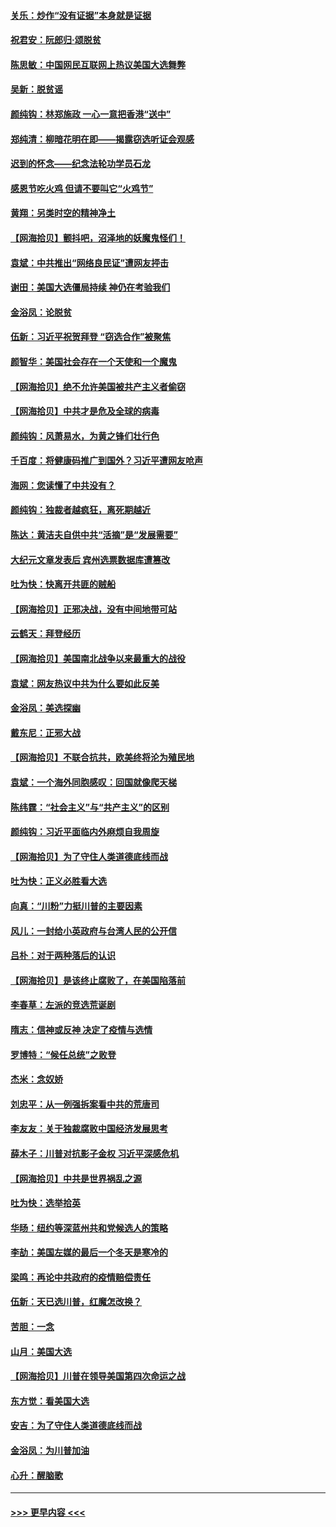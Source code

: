 #### [关乐：炒作“没有证据”本身就是证据](../pages/nsc993/n12583146.md?t=11300751) 
#### [祝君安：阮郎归‧颂脱贫](../pages/nsc993/n12583119.md?t=11300751) 
#### [陈思敏：中国网民互联网上热议美国大选舞弊](../pages/nsc993/n12582845.md?t=11300751) 
#### [吴新：脱贫谣](../pages/nsc993/n12580839.md?t=11300751) 
#### [颜纯钩：林郑施政 一心一意把香港“送中”](../pages/nsc993/n12580805.md?t=11300751) 
#### [郑纯清：柳暗花明在即——揭露窃选听证会观感](../pages/nsc993/n12580795.md?t=11300751) 
#### [迟到的怀念——纪念法轮功学员石龙](../pages/nsc993/n12580245.md?t=11300751) 
#### [感恩节吃火鸡  但请不要叫它“火鸡节”](../pages/nsc993/n12580252.md?t=11300751) 
#### [黄翔：另类时空的精神净土](../pages/nsc993/n12578638.md?t=11300751) 
#### [【网海拾贝】颤抖吧，沼泽地的妖魔鬼怪们！](../pages/nsc993/n12578552.md?t=11300751) 
#### [袁斌：中共推出“网络良民证”遭网友抨击](../pages/nsc993/n12578511.md?t=11300751) 
#### [谢田：美国大选僵局持续 神仍在考验我们](../pages/nsc993/n12577432.md?t=11300751) 
#### [金浴凤：论脱贫](../pages/nsc993/n12576386.md?t=11300751) 
#### [伍新：习近平祝贺拜登 “窃选合作”被聚焦](../pages/nsc993/n12576358.md?t=11300751) 
#### [颜智华：美国社会存在一个天使和一个魔鬼](../pages/nsc993/n12574299.md?t=11300751) 
#### [【网海拾贝】绝不允许美国被共产主义者偷窃](../pages/nsc993/n12573396.md?t=11300751) 
#### [【网海拾贝】中共才是危及全球的病毒](../pages/nsc993/n12571204.md?t=11300751) 
#### [颜纯钩：风萧易水，为黄之锋们壮行色](../pages/nsc993/n12571487.md?t=11300751) 
#### [千百度：将健康码推广到国外？习近平遭网友呛声](../pages/nsc993/n12570808.md?t=11300751) 
#### [海网：您读懂了中共没有？](../pages/nsc993/n12570487.md?t=11300751) 
#### [颜纯钩：独裁者越疯狂，离死期越近](../pages/nsc993/n12569055.md?t=11300751) 
#### [陈达：黄洁夫自供中共“活摘”是“发展需要”](../pages/nsc993/n12568541.md?t=11300751) 
#### [大纪元文章发表后 宾州选票数据库遭篡改](../pages/nsc993/n12568105.md?t=11300751) 
#### [吐为快：快离开共匪的贼船](../pages/nsc993/n12568462.md?t=11300751) 
#### [【网海拾贝】正邪决战，没有中间地带可站](../pages/nsc993/n12568439.md?t=11300751) 
#### [云鹤天：拜登经历](../pages/nsc993/n12567294.md?t=11300751) 
#### [【网海拾贝】美国南北战争以来最重大的战役](../pages/nsc993/n12567247.md?t=11300751) 
#### [袁斌：网友热议中共为什么要如此反美](../pages/nsc993/n12567162.md?t=11300751) 
#### [金浴凤：美选探幽](../pages/nsc993/n12567147.md?t=11300751) 
#### [戴东尼：正邪大战](../pages/nsc993/n12567033.md?t=11300751) 
#### [【网海拾贝】不联合抗共，欧美终将沦为殖民地](../pages/nsc993/n12565068.md?t=11300751) 
#### [袁斌：一个海外同胞感叹：回国就像爬天梯](../pages/nsc993/n12564986.md?t=11300751) 
#### [陈纬霆：“社会主义”与“共产主义”的区别](../pages/nsc993/n12562417.md?t=11300751) 
#### [颜纯钩：习近平面临内外麻烦自我周旋](../pages/nsc993/n12563356.md?t=11300751) 
#### [【网海拾贝】为了守住人类道德底线而战](../pages/nsc993/n12562542.md?t=11300751) 
#### [吐为快：正义必胜看大选](../pages/nsc993/n12561967.md?t=11300751) 
#### [向真：“川粉”力挺川普的主要因素](../pages/nsc993/n12560774.md?t=11300751) 
#### [风儿：一封给小英政府与台湾人民的公开信](../pages/nsc993/n12560581.md?t=11300751) 
#### [吕朴：对于两种落后的认识](../pages/nsc993/n12560492.md?t=11300751) 
#### [【网海拾贝】是该终止腐败了，在美国陷落前](../pages/nsc993/n12559936.md?t=11300751) 
#### [李春草：左派的竞选荒诞剧](../pages/nsc993/n12558380.md?t=11300751) 
#### [隋志：信神或反神 决定了疫情与选情](../pages/nsc993/n12558255.md?t=11300751) 
#### [罗博特：“候任总统”之败登](../pages/nsc993/n12558189.md?t=11300751) 
#### [杰米：念奴娇](../pages/nsc993/n12558174.md?t=11300751) 
#### [刘忠平：从一例强拆案看中共的荒唐司](../pages/nsc993/n12558036.md?t=11300751) 
#### [李友友：关于独裁腐败中国经济发展思考](../pages/nsc993/n12558004.md?t=11300751) 
#### [薛木子：川普对抗影子金权 习近平深感危机](../pages/nsc993/n12557342.md?t=11300751) 
#### [【网海拾贝】中共是世界祸乱之源](../pages/nsc993/n12555353.md?t=11300751) 
#### [吐为快：选举拾英](../pages/nsc993/n12555041.md?t=11300751) 
#### [华旸：纽约等深蓝州共和党候选人的策略](../pages/nsc993/n12554309.md?t=11300751) 
#### [李劼：美国左媒的最后一个冬天是寒冷的](../pages/nsc993/n12552947.md?t=11300751) 
#### [梁鸣：再论中共政府的疫情赔偿责任](../pages/nsc993/n12553012.md?t=11300751) 
#### [伍新：天已选川普，红魔怎改换？](../pages/nsc993/n12552970.md?t=11300751) 
#### [苦胆：一念](../pages/nsc993/n12552957.md?t=11300751) 
#### [山月：美国大选](../pages/nsc993/n12552446.md?t=11300751) 
#### [【网海拾贝】川普在领导美国第四次命运之战](../pages/nsc993/n12551973.md?t=11300751) 
#### [东方觉：看美国大选](../pages/nsc993/n12551647.md?t=11300751) 
#### [安吉：为了守住人类道德底线而战](../pages/nsc993/n12551111.md?t=11300751) 
#### [金浴凤：为川普加油](../pages/nsc993/n12551085.md?t=11300751) 
#### [心升：醒脑歌](../pages/nsc993/n12550984.md?t=11300751) 

----
#### [ >>> 更早内容 <<< ](../indexes/nsc993-earlier.md)
